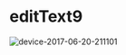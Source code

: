 # editText9
![device-2017-06-20-211101](https://user-images.githubusercontent.com/18543478/27364107-14d1bc7a-55fe-11e7-998f-1c8a5e72ca19.png)
